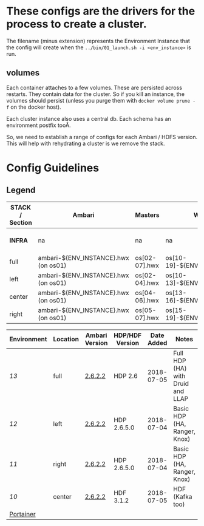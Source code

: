 # These configs are the drivers for the process to create a cluster.

The filename (minus extension) represents the Environment Instance that the config will create when the `../bin/01_launch.sh -i <env_instance>` is run.

## volumes

Each container attaches to a few volumes.  These are persisted across restarts.  They contain data for the cluster.  So if you kill an instance, the volumes should persist (unless you purge them with `docker volume prune -f` on the docker host).

Each cluster instance also uses a central db.  Each schema has an environment postfix tooÂ.

So, we need to establish a range of configs for each Ambari / HDFS version.  This will help with rehydrating a cluster is we remove the stack.

# Config Guidelines

## Legend
**STACK** / Section | Ambari | Masters | Workers | DB | Repo
--|---|---|---|---|--
**INFRA** | na | na | na | db.hwx (on os01) | repo.hwx (on os04)
full  | ambari-${ENV_INSTANCE}.hwx (on os01)  | os[02-07].hwx | os[10-19]-${ENV_INSTANCE}.hwx  | db.hwx  | repo.hwx
left  | ambari-${ENV_INSTANCE}.hwx (on os01)  | os[02-04].hwx | os[10-13]-${ENV_INSTANCE}.hwx  | db.hwx  | repo.hwx
center  | ambari-${ENV_INSTANCE}.hwx (on os01)  | os[04-06].hwx | os[13-16]-${ENV_INSTANCE}.hwx  | db.hwx  | repo.hwx
right  | ambari-${ENV_INSTANCE}.hwx (on os01)  | os[05-07].hwx | os[15-19]-${ENV_INSTANCE}.hwx  | db.hwx  | repo.hwx

Environment  | Location  | Ambari Version  | HDP/HDF Version | Date Added | Notes
--|---|---|---|---|--
*13* | full | [2.6.2.2](http://ambari-13.hwx:8080) | HDP 2.6 | 2018-07-05 | Full HDP (HA) with Druid and LLAP
*12* | left  | [2.6.2.2](http://ambari-12.hwx:8080) | HDP 2.6.5.0 | 2018-07-04 | Basic HDP (HA, Ranger, Knox)
*11* | right |  [2.6.2.2](http://ambari-11.hwx:8080) | HDP 2.6.5.0 | 2018-07-04 | Basic HDP (HA, Ranger, Knox)
*10* | center | [2.6.2.2](http://ambari-10.hwx:8080) | HDF 3.1.2 | 2018-07-05 | HDF (Kafka too)
[Portainer](http://os01.streever.local:9000)  |   |   |   |   |

